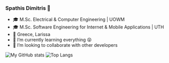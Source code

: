 ### Spathis Dimitris 👋

- 🎓 M.Sc. Electrical & Computer Engineering | UOWM 
- 🎓 M.Sc. Software Engineering for Internet & Mobile Applications | UTH
- 📌 Greece, Larissa
- 🌱 I’m currently learning everything 😝
- 👯 I’m looking to collaborate with other developers 


![My GitHub stats](https://github-readme-stats.vercel.app/api?username=SpathisDim&count_private=true&show_icons=true&theme=tokyonight)
![Top Langs](https://github-readme-stats.vercel.app/api/top-langs/?username=SpathisDim&theme=tokyonight&layout=compact)
